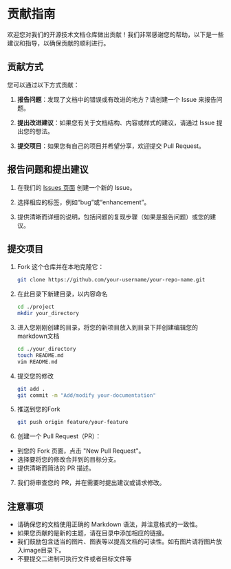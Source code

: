 # 贡献指南

欢迎您对我们的开源技术文档仓库做出贡献！我们非常感谢您的帮助，以下是一些建议和指导，以确保贡献的顺利进行。

## 贡献方式

您可以通过以下方式贡献：

1. **报告问题**：发现了文档中的错误或有改进的地方？请创建一个 Issue 来报告问题。

2. **提出改进建议**：如果您有关于文档结构、内容或样式的建议，请通过 Issue 提出您的想法。

3. **提交项目**：如果您有自己的项目并希望分享，欢迎提交 Pull Request。

## 报告问题和提出建议

1. 在我们的 [Issues 页面](https://gitee.com/TSGU-OSC/Java_Projects/issues) 创建一个新的 Issue。

2. 选择相应的标签，例如“bug”或“enhancement”。

3. 提供清晰而详细的说明，包括问题的复现步骤（如果是报告问题）或您的建议。

## 提交项目

1. Fork 这个仓库并在本地克隆它：

    ```bash
   git clone https://github.com/your-username/your-repo-name.git
    ```
2. 在此目录下新建目录，以内容命名
    ```bash
    cd ./project
    mkdir your_directory
    ```
3. 进入您刚刚创建的目录，将您的新项目放入到目录下并创建编辑您的markdown文档
    ```bash
    cd ./your_directory
    touch README.md
    vim README.md
    ```
4. 提交您的修改
    ```bash
    git add .
    git commit -m "Add/modify your-documentation"
    ```
5. 推送到您的Fork
    ```bash
    git push origin feature/your-feature
    ```
6. 创建一个 Pull Request（PR）：

- 到您的 Fork 页面，点击 "New Pull Request"。
- 选择要将您的修改合并到的目标分支。
- 提供清晰而简洁的 PR 描述。
7. 我们将审查您的 PR，并在需要时提出建议或请求修改。
 
## 注意事项
- 请确保您的文档使用正确的 Markdown 语法，并注意格式的一致性。
- 如果您贡献的是新的主题，请在目录中添加相应的链接。
- 我们鼓励包含适当的图片、图表等以提高文档的可读性。如有图片请将图片放入image目录下。
- 不要提交二进制可执行文件或者目标文件等